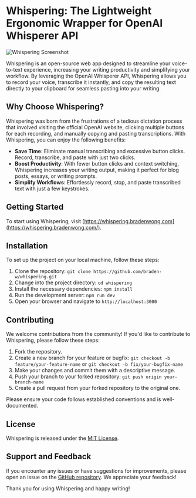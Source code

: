 # Whispering: The Lightweight Ergonomic Wrapper for OpenAI Whisperer API
![Whispering Screenshot](https://user-images.githubusercontent.com/13159333/226269562-50d96e2c-1ec3-40c6-9dd9-17a2984c91b3.png)

Whispering is an open-source web app designed to streamline your voice-to-text experience, increasing your writing productivity and simplifying your workflow. By leveraging the OpenAI Whisperer API, Whispering allows you to record your voice, transcribe it instantly, and copy the resulting text directly to your clipboard for seamless pasting into your writing.

## Why Choose Whispering?

Whispering was born from the frustrations of a tedious dictation process that involved visiting the official OpenAI website, clicking multiple buttons for each recording, and manually copying and pasting transcriptions. With Whispering, you can enjoy the following benefits:

- **Save Time**: Eliminate manual transcribing and excessive button clicks. Record, transcribe, and paste with just two clicks.
- **Boost Productivity**: With fewer button clicks and context switching, Whispering increases your writing output, making it perfect for blog posts, essays, or writing prompts.
- **Simplify Workflows**: Effortlessly record, stop, and paste transcribed text with just a few keystrokes.

## Getting Started

To start using Whispering, visit [https://whispering.bradenwong.com](https://whispering.bradenwong.com/).

## Installation

To set up the project on your local machine, follow these steps:

1. Clone the repository: `git clone https://github.com/braden-w/whispering.git`
2. Change into the project directory: `cd whispering`
3. Install the necessary dependencies: `npm install`
4. Run the development server: `npm run dev`
5. Open your browser and navigate to `http://localhost:3000`

## Contributing

We welcome contributions from the community! If you'd like to contribute to Whispering, please follow these steps:

1. Fork the repository.
2. Create a new branch for your feature or bugfix: `git checkout -b feature/your-feature-name` or `git checkout -b fix/your-bugfix-name`
3. Make your changes and commit them with a descriptive message.
4. Push your branch to your forked repository: `git push origin your-branch-name`
5. Create a pull request from your forked repository to the original one.

Please ensure your code follows established conventions and is well-documented.

## License

Whispering is released under the [MIT License](https://opensource.org/licenses/MIT).

## Support and Feedback

If you encounter any issues or have suggestions for improvements, please open an issue on the [GitHub repository](https://github.com/braden-w/whispering/issues). We appreciate your feedback!

Thank you for using Whispering and happy writing!
